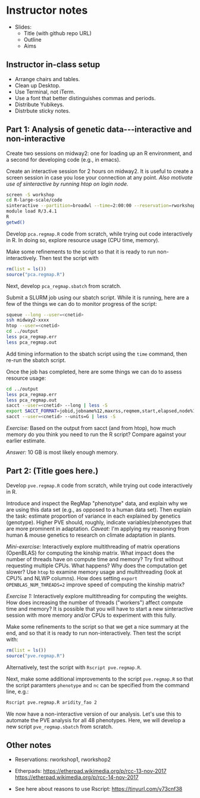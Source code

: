 # Instructor notes

* Slides:
    - Title (with github repo URL)
	- Outline
    - Aims

## Instructor in-class setup

+ Arrange chairs and tables.
+ Clean up Desktop.
+ Use Terminal, not iTerm.
+ Use a font that better distinguishes commas and periods.
+ Distribute Yubikeys.
+ Distrbute sticky notes.

## Part 1: Analysis of genetic data---interactive and non-interactive

Create two sessions on midway2: one for loading up an R environment,
and a second for developing code (e.g., in emacs).

Create an interactive session for 2 hours on midway2. It is useful to
create a screen session in case you lose your connection at any
point. *Also motivate use of sinteractive by running htop on login
node.*

```bash
screen -S workshop
cd R-large-scale/code
sinteractive --partition=broadwl --time=2:00:00 --reservation=rworkshop
module load R/3.4.1
R
getwd()
```

Develop `pca.regmap.R` code from scratch, while trying out code
interactively in R. In doing so, explore resource usage (CPU time,
memory).

Make some refinements to the script so that it is ready to run
non-interactively. Then test the script with

```R
rm(list = ls())
source("pca.regmap.R")
```

Next, develop `pca_regmap.sbatch` from scratch.

Submit a SLURM job using our sbatch script. While it is running, here
are a few of the things we can do to monitor progress of the script:

```bash
squeue --long --user=<cnetid>
ssh midway2-xxxx
htop --user=<cnetid>
cd ../output
less pca_regmap.err
less pca_regmap.out
```

Add timing information to the sbatch script using the `time` command,
then re-run the sbatch script.

Once the job has completed, here are some things we can do to assess
resource usage:

```bash
cd ../output
less pca_regmap.err
less pca_regmap.out
sacct --user=<cnetid> --long | less -S
export SACCT_FORMAT=jobid,jobname%12,maxrss,reqmem,start,elapsed,node%12
sacct --user=<cnetid> --units=G | less -S
```

*Exercise:* Based on the output from sacct (and from htop), how much
memory do you think you need to run the R script? Compare against your
earlier estimate.

*Answer:* 10 GB is most likely enough memory.

## Part 2: (Title goes here.)

Develop `pve.regmap.R` code from scratch, while trying out code
interactively in R.

Introduce and inspect the RegMap "phenotype" data, and explain why we
are using this data set (e.g., as opposed to a human data set). Then
explain the task: estimate proportion of variance in each explained by
genetics (genotype). Higher PVE should, roughly, indicate
variables/phenotypes that are more prominent in adaptation. *Caveat:*
I'm applying my reasoning from human & mouse genetics to research on
climate adaptation in plants.

*Mini-exercise:* Interactively explore multithreading of matrix
operations (OpenBLAS) for computing the kinship matrix. What impact
does the number of threads have on compute time and memory? Try first
without requesting multiple CPUs. What happens? Why does the
computation get slower? Use `htop` to examine memory usage and
multithreading (look at CPU% and NLWP columns). How does setting
`export OPENBLAS_NUM_THREADS=2` improve speed of computing the kinship
matrix?

*Exercise 1:* Interactively explore multithreading for computing the
weights. How does increasing the number of threads ("workers") affect
compute time and memory? It is possible that you will have to start a
new sinteractive session with more memory and/or CPUs to experiment
with this fully.

Make some refinements to the script so that we get a nice summary at
the end, and so that it is ready to run non-interactively. Then test
the script with:

```R
rm(list = ls())
source("pve.regmap.R")
```

Alternatively, test the script with `Rscript pve.regmap.R`.

Next, make some additional improvements to the script `pve.regmap.R`
so that the script paramters `phenotype` and `nc` can be specified
from the command line, e.g.:

```bash
Rscript pve.regmap.R aridity_fao 2
```

We now have a non-interactive version of our analysis. Let's use this
to automate the PVE analysis for all 48 phenotypes. Here, we will
develop a new script `pve_regmap.sbatch` from scratch.

## Other notes

+ Reservations: rworkshop1, rworkshop2

+ Etherpads:
  https://etherpad.wikimedia.org/p/rcc-13-nov-2017
  https://etherpad.wikimedia.org/p/rcc-14-nov-2017

+ See here about reasons to use Rscript:
  https://tinyurl.com/y73cnf38
